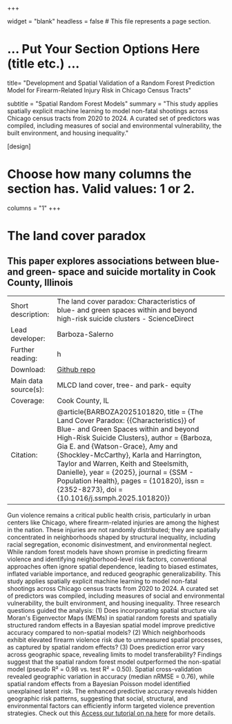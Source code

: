 +++

widget = "blank"
headless = false  # This file represents a page section.

# ... Put Your Section Options Here (title etc.) ...
title= "Development and Spatial Validation of a Random Forest Prediction Model for Firearm-Related Injury Risk in Chicago Census Tracts"

subtitle = "Spatial Random Forest Models"
summary = "This study applies spatially explicit machine learning to model non-fatal shootings across Chicago census tracts from 2020 to 2024. A curated set of predictors was compiled, including measures of social and environmental vulnerability, the built environment, and housing inequality."

[design]
  # Choose how many columns the section has. Valid values: 1 or 2.
  columns = "1"
+++ 

# The land cover paradox

## This paper explores associations between blue- and green- space and suicide mortality in Cook County, Illinois

|                      |                                                                                                                                                                                                                                                                                                                                                                                                                                                             |     |
| -------------------- | ----------------------------------------------------------------------------------------------------------------------------------------------------------------------------------------------------------------------------------------------------------------------------------------------------------------------------------------------------------------------------------------------------------------------------------------------------------- | --- |
| Short description:   | The land cover paradox: Characteristics of blue- and green spaces within and beyond high-risk suicide clusters - ScienceDirect                                                                                                                                                                                                                                                                                                                              |     |
| Lead developer:      | Barboza-Salerno                                                                                                                                                                                                                                                                                                                                                                                                                                             |     |
| Further reading:     | h                                                                                                                                                                                                                                                                                                    |     |
| Download:            | [<i class="fab fa-github"></i> Github repo](https://github.com/issues-osu/)                                                                                                                                                                                                                                                                                                                                                                                                             |     |
| Main data source(s): | MLCD land cover, tree- and park- equity                                                                                                                                                                                                                                                                                                                                                                                                                     |     |
| Coverage:            | Cook County, IL                                                                                                                                                                                                                                                                                                                                                                                                                                             |     |
| Citation:            | @article{BARBOZA2025101820,   title = {The Land Cover Paradox: {{Characteristics}} of Blue- and Green Spaces within and beyond High-Risk Suicide Clusters},   author = {Barboza, Gia E. and {Watson-Grace}, Amy and {Shockley-McCarthy}, Karla and Harrington, Taylor and Warren, Keith and Steelsmith, Danielle},   year = {2025},   journal = {SSM - Population Health},   pages = {101820},   issn = {2352-8273},   doi = {10.1016/j.ssmph.2025.101820}} |     |


Gun violence remains a critical public health crisis, particularly in urban centers like Chicago, where firearm-related injuries are among the highest in the nation. 
These injuries are not randomly distributed; they are spatially concentrated in neighborhoods shaped by structural inequality, including racial segregation, economic disinvestment, and environmental neglect. 
While random forest models have shown promise in predicting firearm violence and identifying neighborhood-level risk factors, conventional approaches often ignore spatial dependence, leading to biased estimates, 
inflated variable importance, and reduced geographic generalizability. This study applies spatially explicit machine learning to model non-fatal shootings across Chicago census tracts from 2020 to 2024. A curated set of predictors was compiled, including measures of social and environmental vulnerability, the built environment, and housing inequality. Three research questions guided the analysis: (1) Does incorporating spatial structure via Moran's Eigenvector Maps (MEMs) in spatial random forests and spatially structured random effects in a Bayesian spatial model improve predictive accuracy compared to non-spatial models? (2) Which neighborhoods exhibit elevated firearm violence risk due to unmeasured spatial processes, as captured by spatial random effects? (3) Does prediction error vary across geographic space, revealing limits to model transferability? Findings suggest that the spatial random forest model outperformed the non-spatial model (pseudo R² = 0.98 vs. test R² = 0.50). Spatial cross-validation revealed geographic variation in accuracy (median nRMSE = 0.76), while spatial random effects from a Bayesian Poisson model identified unexplained latent risk. The enhanced predictive accuracy reveals hidden geographic risk patterns, suggesting that social, structural, and environmental factors can efficiently inform targeted violence prevention strategies.
Check out this [Access our tutorial on na here](/lab/markdown/spatialaccess.html) for more details.